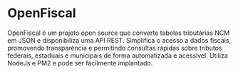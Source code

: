# OpenFiscal
OpenFiscal é um projeto open source que converte tabelas tributárias NCM em JSON e disponibiliza uma API REST. Simplifica o acesso a dados fiscais, promovendo transparência e permitindo consultas rápidas sobre tributos federais, estaduais e municipais de forma automatizada e acessível. Utiliza NodeJs e PM2 e pode ser fácilmente implantado.
